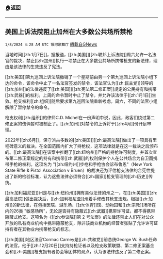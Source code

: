 ###  [:house:返回](README.md)
---


## 美国上诉法院阻止加州在大多数公共场所禁枪
`1/8/2024 4:28 AM UTC 银河歌舞厅` [轉載自GNews](https://gnews.org/articles/2195355)


当地时间[[zh:1月7日]]，据报道，[[zh:美国]][[zh:联邦上诉法院]]周六允许一名法官的裁决，禁止[[zh:加州]]执行一项禁止在大多数公共场所携带枪支的新法律，理由是该法律的生效违反了宪法。

[[zh:美国]]第九巡回上诉法院撤销了一个星期前由另一个第九巡回上诉法院小组下达的命令，该命令中止了一名法官签发的禁令，该法官认为[[zh:民主党]]领导的[[zh:加州]]的法律违反了[[zh:美国]][[zh:宪法第二修正案]]规定的公民持有和携带[[zh:武器]]的权利。上周的命令暂时中止了禁令，并允许该法律于[[zh:1月1日]]生效。枪支权利[[zh:组织]]随后要求第九巡回法院重新考虑，周六，不同的法官小组解除了暂停禁令的命令。

枪支权利[[zh:组织]]的律师C.D. Michel在一份声明中说，因此，政客们绕过第二修正案的伎俩暂时被制止了。[[zh:加州]]对禁令的上诉将于[[zh:4月]]份开庭审理。

2022年[[zh:6月]]，保守派占多数的[[zh:美国]][[zh:最高法院]]做出了一项具有里程碑意义的裁决，在全国范围内扩大了持枪权，这项法律就是在这一裁决之后颁布的。[[zh:最高法院]]在该案中推翻了[[zh:纽约州]]严格的持枪许可制度，并首次宣布第二修正案规定的持有和携带[[zh:武器]]的权利保护个人在公共场合为自卫而携带手枪的权利。这项名为 "[[zh:纽约州]]步枪和手枪协会诉布鲁恩"（New York State Rifle & Pistol Association v Bruen）的裁决还为评估枪支法律的合宪性提出了新的检验标准，认为这些法律必须符合[[zh:国家]]枪支管理的[[zh:历史]]传统。

[[zh:加利福尼亚]]州是与[[zh:纽约州]]拥有类似法律的州之一，在[[zh:美国]][[zh:最高法院]]做出裁决后，[[zh:加利福尼亚]]州着手修改其枪支法规。根据[[zh:加州]]的新法律，在包括医院、游乐场、[[zh:体育]]馆、动物园和[[zh:宗教]]场所在内的26类 "敏感场所"，无论是否持有隐蔽式[[zh:武器]]携带许可证，都不得携带隐蔽式枪支。这项名为《[[zh:参议院]]第 2 号法案》的法律还禁止人们在对公众开放的私有商业机构中携带隐蔽枪支，除非该商业机构的经营者张贴了允许许可证持有者在其物业内携带枪支的标志。

[[zh:美国]]地区法官Cormac Carney是[[zh:共和党]]前总统George W. Bush任命的法官，他于[[zh:12月20日]]支持持枪证者以及枪支政策联盟、第二修正案基金会和[[zh:美国]]枪支拥有者协会等团体的观点，认为该法律违反了第二修正案。
